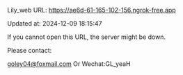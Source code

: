 Lily_web URL: https://ae6d-61-165-102-156.ngrok-free.app

Updated at: 2024-12-09 18:15:47

If you cannot open this URL, the server might be down.

Please contact: 

goley04@foxmail.com Or Wechat:GL_yeaH